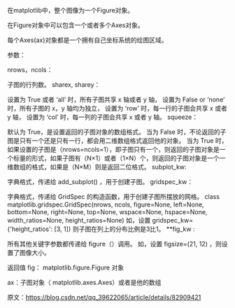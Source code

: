 在matplotlib中，整个图像为一个Figure对象。

在Figure对象中可以包含一个或者多个Axes对象。

每个Axes(ax)对象都是一个拥有自己坐标系统的绘图区域。

参数：

nrows，ncols：

子图的行列数。
sharex, sharey：

设置为 True 或者 ‘all’ 时，所有子图共享 x 轴或者 y 轴，
设置为 False or ‘none’ 时，所有子图的 x，y 轴均为独立，
设置为 ‘row’ 时，每一行的子图会共享 x 或者 y 轴，
设置为 ‘col’ 时，每一列的子图会共享 x 或者 y 轴。
squeeze：

默认为 True，是设置返回的子图对象的数组格式。
当为 False 时，不论返回的子图是只有一个还是只有一行，都会用二维数组格式返回他的对象。
当为 True 时，如果设置的子图是（nrows=ncols=1），即子图只有一个，则返回的子图对象是一个标量的形式，如果子图有（N×1）或者（1×N）个，则返回的子图对象是一个一维数组的格式，如果是（N×M）则是返回二位格式。
subplot_kw:

字典格式，传递给 add_subplot() ，用于创建子图。
gridspec_kw：

字典格式，传递给 GridSpec 的构造函数，用于创建子图所摆放的网格。
class matplotlib.gridspec.GridSpec(nrows, ncols, figure=None, left=None, bottom=None, right=None, top=None, wspace=None, hspace=None, width_ratios=None, height_ratios=None)
如，设置 gridspec_kw={'height_ratios': [3, 1]} 则子图在列上的分布比例是3比1。
**fig_kw :

所有其他关键字参数都传递给 figure（）调用。
如，设置 figsize=(21, 12) ，则设置了图像大小。

返回值
fig： matplotlib.figure.Figure 对象

ax：子图对象（ matplotlib.axes.Axes）或者是他的数组

原文：https://blog.csdn.net/qq_39622065/article/details/82909421 
